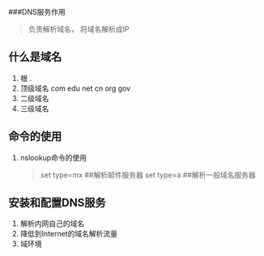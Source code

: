 ###DNS服务作用
> 负责解析域名， 将域名解析成IP

## 什么是域名
1. 根              .
2. 顶级域名         com edu net cn org gov
3. 二级域名
4. 三级域名
   
## 命令的使用
1. nslookup命令的使用
   > set type=mx      ##解析邮件服务器
   > set type=a       ##解析一般域名服务器

## 安装和配置DNS服务
1. 解析内网自己的域名
2. 降低到Internet的域名解析流量
3. 域环境